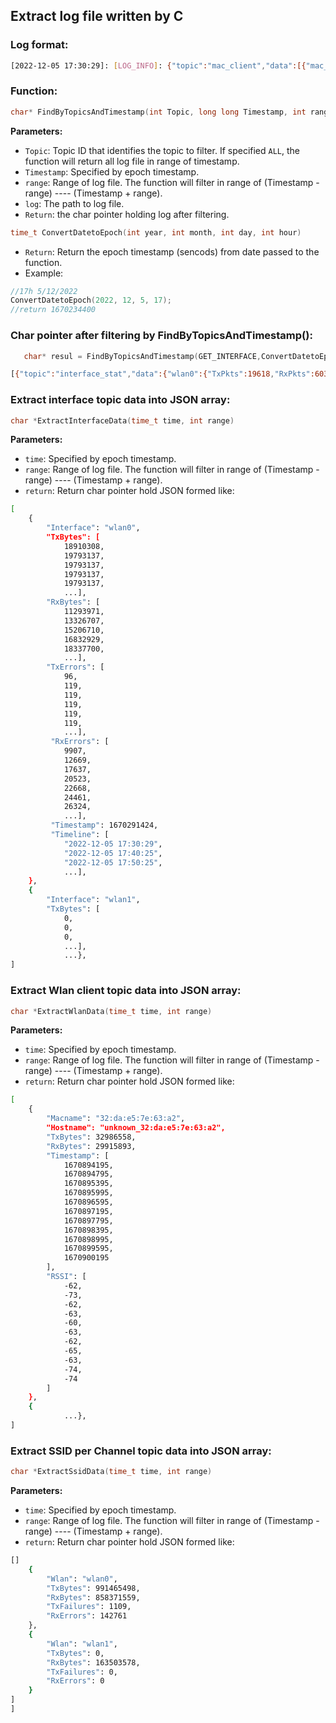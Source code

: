 ## Extract log file written by C

### Log format:

```bash
[2022-12-05 17:30:29]: [LOG_INFO]: {"topic":"mac_client","data":[{"mac_cpe":"a4:81:7a:7b:c5:b6","ClientId":1,"Hostname":"DESKTOP-3A3JO0P","Ip":"192.168.1.223","Channel":48,"Mac":"74:c6:3b:b6:69:71","TxBytes":151455,"RxBytes":211423,"TxPkts":344,"RxPkts":795,"RSSI":-68,"rx_bw":"80M","tx_bw":"","rx_rate":"40M","tx_rate":"VHTNSS1-MCS288"}]}
```

### Function:

```c
char* FindByTopicsAndTimestamp(int Topic, long long Timestamp, int range, char* log);
```

**Parameters:**

- `Topic`: Topic ID that identifies the topic to filter. If specified `ALL`, the function will return all log file in range of timestamp.
- `Timestamp`: Specified by epoch timestamp.
- `range`: Range of log file. The function will filter in range of (Timestamp - range) ---- (Timestamp + range).
- `log`: The path to log file.
- `Return`: the char pointer holding log after filtering.

```c
time_t ConvertDatetoEpoch(int year, int month, int day, int hour)
```

- `Return`: Return the epoch timestamp (sencods) from date passed to the function.
- Example:

```c
//17h 5/12/2022
ConvertDatetoEpoch(2022, 12, 5, 17);
//return 1670234400
```

### Char pointer after filtering by FindByTopicsAndTimestamp():

```c
   char* resul = FindByTopicsAndTimestamp(GET_INTERFACE,ConvertDatetoEpoch(2022, 12, 5, 17),ConvertHoursToSecond(1), LOG_PATH);
```

```bash
[{"topic":"interface_stat","data":{"wlan0":{"TxPkts":19618,"RxPkts":60338,"TxBytes":18910308,"RxBytes":11293971,"TxErrors":96,"RxErrors":9907,"TxDrops":0,"RxDrops":0,"TxCompressed":0,"RxCompressed":0,"last_record":1670236229},"wlan1":{"TxPkts":0,"RxPkts":230432,"TxBytes":0,"RxBytes":62650238,"TxErrors":0,"RxErrors":0,"TxDrops":0,"RxDrops":0,"TxCompressed":0,"RxCompressed":0,"last_record":1670236229},"lan0":{"TxPkts":2934,"RxPkts":0,"TxBytes":772243,"RxBytes":0,"TxErrors":0,"RxErrors":0,"TxDrops":11,"RxDrops":0,"TxCompressed":0,"RxCompressed":0,"last_record":1670236229},"lan1":{"TxPkts":2999,"RxPkts":116,"TxBytes":778326,"RxBytes":9630,"TxErrors":0,"RxErrors":0,"TxDrops":8,"RxDrops":0,"TxCompressed":0,"RxCompressed":0,"last_record":1670236229},"lan2":{"TxPkts":4462,"RxPkts":2326,"TxBytes":996550,"RxBytes":222073,"TxErrors":0,"RxErrors":0,"TxDrops":9,"RxDrops":0,"TxCompressed":0,"RxCompressed":0,"last_record":1670236229},"lan3":{"TxPkts":2934,"RxPkts":0,"TxBytes":772243,"RxBytes":0,"TxErrors":0,"RxErrors":0,"TxDrops":11,"RxDrops":0,"TxCompressed":0,"RxCompressed":0,"last_record":1670236229},"ppp0":{"TxPkts":1118,"RxPkts":827,"TxBytes":87708,"RxBytes":187492,"TxErrors":0,"RxErrors":0,"TxDrops":0,"RxDrops":0,"TxCompressed":0,"RxCompressed":0,"last_record":1670236229}},"time":"2022-12-05 17:30:29"},{"topic":"interface_stat","data":{"wlan0":{"TxPkts":21353,"RxPkts":71685,"TxBytes":19793137,"RxBytes":13326707,"TxErrors":119,"RxErrors":12669,"TxDrops":0,"RxDrops":0,"TxCompressed":0,"RxCompressed":0,"last_record":1670236825},"wlan1":{"TxPkts":0,"RxPkts":285367,"TxBytes":0,"RxBytes":76356720,"TxErrors":0,"RxErrors":0,"TxDrops":0,"RxDrops":0,"TxCompressed":0,"RxCompressed":0,"last_record":1670236825},"lan0":{"TxPkts":3577,"RxPkts":0,"TxBytes":929041,"RxBytes":0,"TxErrors":0,"RxErrors":0,"TxDrops":13,"RxDrops":0,"TxCompressed":0,"RxCompressed":0,"last_record":1670236825},"lan1":{"TxPkts":3651,"RxPkts":139,"TxBytes":935638,"RxBytes":11306,"TxErrors":0,"RxErrors":0,"TxDrops":10,"RxDrops":0,"TxCompressed":0,"RxCompressed":0,"last_record":1670236825},"lan2":{"TxPkts":5121,"RxPkts":2370,"TxBytes":1154419,"RxBytes":225342,"TxErrors":0,"RxErrors":0,"TxDrops":11,"RxDrops":0,"TxCompressed":0,"RxCompressed":0,"last_record":1670236825},"lan3":{"TxPkts":3577,"RxPkts":0,"TxBytes":929041,"RxBytes":0,"TxErrors":0,"RxErrors":0,"TxDrops":13,"RxDrops":0,"TxCompressed":0,"RxCompressed":0,"last_record":1670236825},"ppp0":{"TxPkts":1811,"RxPkts":1280,"TxBytes":202754,"RxBytes":325571,"TxErrors":0,"RxErrors":0,"TxDrops":0,"RxDrops":0,"TxCompressed":0,"RxCompressed":0,"last_record":1670236825}},"time":"2022-12-05 17:40:25"},{"topic":"interface_stat","data":{"wlan0":{"TxPkts":21353,"RxPkts":83560,"TxBytes":19793137,"RxBytes":15206710,"TxErrors":119,"RxErrors":17637,"TxDrops":0,"RxDrops":0,"TxCompressed":0,"RxCompressed":0,"last_record":1670237425},"wlan1":{"TxPkts":0,"RxPkts":329474,"TxBytes":0,"RxBytes":87438049,"TxErrors":0,"RxErrors":0,"TxDrops":0,"RxDrops":0,"TxCompressed":0,"RxCompressed":0,"last_record":1670237425},"lan0":{"TxPkts":3644,"RxPkts":0,"TxBytes":944863,"RxBytes":0,"TxErrors":0,"RxErrors":0,"TxDrops":13,"RxDrops":0,"TxCompressed":0,"RxCompressed":0,"last_record":1670237425},"lan1":{"TxPkts":3726,"RxPkts":163,"TxBytes":951884,"RxBytes":13012,"TxErrors":0,"RxErrors":0,"TxDrops":10,"RxDrops":0,"TxCompressed":0,"RxCompressed":0,"last_record":1670237425},"lan2":{"TxPkts":5190,"RxPkts":2387,"TxBytes":1170382,"RxBytes":226499,"TxErrors":0,"RxErrors":0,"TxDrops":11,"RxDrops":0,"TxCompressed":0,"RxCompressed":0,"last_record":1670237425},"lan3":{"TxPkts":3644,"RxPkts":0,"TxBytes":944863,"RxBytes":0,"TxErrors":0,"RxErrors":0,"TxDrops":13,"RxDrops":0,"TxCompressed":0,"RxCompressed":0,"last_record":1670237425},"ppp0":{"TxPkts":1918,"RxPkts":1364,"TxBytes":212179,"RxBytes":358395,"TxErrors":0,"RxErrors":0,"TxDrops":0,"RxDrops":0,"TxCompressed":0,"RxCompressed":0,"last_record":1670237425}},"time":"2022-12-05 17:50:25"}]
```

### Extract interface topic data into JSON array:

```c
char *ExtractInterfaceData(time_t time, int range)
```

**Parameters:**

- `time`: Specified by epoch timestamp.
- `range`: Range of log file. The function will filter in range of (Timestamp - range) ---- (Timestamp + range).
- `return`: Return char pointer hold JSON formed like:

```bash
[
    {
        "Interface": "wlan0",
        "TxBytes": [
            18910308,
            19793137,
            19793137,
            19793137,
            19793137,
            ...],
        "RxBytes": [
            11293971,
            13326707,
            15206710,
            16832929,
            18337700,
            ...],
        "TxErrors": [
            96,
            119,
            119,
            119,
            119,
            119,
            ...],
         "RxErrors": [
            9907,
            12669,
            17637,
            20523,
            22668,
            24461,
            26324,
            ...],
         "Timestamp": 1670291424,
         "Timeline": [
            "2022-12-05 17:30:29",
            "2022-12-05 17:40:25",
            "2022-12-05 17:50:25",
            ...],
    },
    {
        "Interface": "wlan1",
        "TxBytes": [
            0,
            0,
            0,
            ...],
            ...},
]
```

### Extract Wlan client topic data into JSON array:

```c
char *ExtractWlanData(time_t time, int range)
```

**Parameters:**

- `time`: Specified by epoch timestamp.
- `range`: Range of log file. The function will filter in range of (Timestamp - range) ---- (Timestamp + range).
- `return`: Return char pointer hold JSON formed like:

```bash
[
    {
        "Macname": "32:da:e5:7e:63:a2",
        "Hostname": "unknown_32:da:e5:7e:63:a2",
        "TxBytes": 32986558,
        "RxBytes": 29915893,
        "Timestamp": [
            1670894195,
            1670894795,
            1670895395,
            1670895995,
            1670896595,
            1670897195,
            1670897795,
            1670898395,
            1670898995,
            1670899595,
            1670900195
        ],
        "RSSI": [
            -62,
            -73,
            -62,
            -63,
            -60,
            -63,
            -62,
            -65,
            -63,
            -74,
            -74
        ]
    },
    {
            ...},
]
```

### Extract SSID per Channel topic data into JSON array:

```c
char *ExtractSsidData(time_t time, int range)
```

**Parameters:**

- `time`: Specified by epoch timestamp.
- `range`: Range of log file. The function will filter in range of (Timestamp - range) ---- (Timestamp + range).
- `return`: Return char pointer hold JSON formed like:

```bash
[]
    {
        "Wlan": "wlan0",
        "TxBytes": 991465498,
        "RxBytes": 858371559,
        "TxFailures": 1109,
        "RxErrors": 142761
    },
    {
        "Wlan": "wlan1",
        "TxBytes": 0,
        "RxBytes": 163503578,
        "TxFailures": 0,
        "RxErrors": 0
    }
]
]
```
